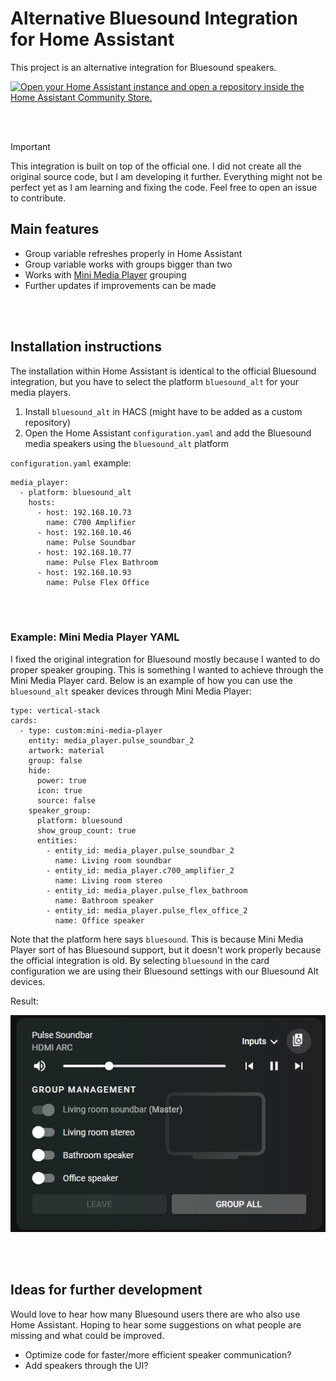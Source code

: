 # Alternative Bluesound Integration for Home Assistant
This project is an alternative integration for Bluesound speakers.

[![Open your Home Assistant instance and open a repository inside the Home Assistant Community Store.](https://my.home-assistant.io/badges/hacs_repository.svg)](https://my.home-assistant.io/redirect/hacs_repository/?owner=aunefyren&repository=bluesound_alt)  

<br>
<br>

> [!IMPORTANT]  
> This integration is built on top of the official one. I did not create all the original source code, but I am developing it further. Everything might not be perfect yet as I am learning and fixing the code. Feel free to open an issue to contribute.

## Main features
* Group variable refreshes properly in Home Assistant
* Group variable works with groups bigger than two
* Works with [Mini Media Player](https://github.com/kalkih/mini-media-player) grouping 
* Further updates if improvements can be made

<br>
<br>

## Installation instructions
The installation within Home Assistant is identical to the official Bluesound integration, but you have to select the platform `bluesound_alt` for your media players.

1. Install `bluesound_alt` in HACS (might have to be added as a custom repository)
2. Open the Home Assistant `configuration.yaml` and add the Bluesound media speakers using the `bluesound_alt` platform

`configuration.yaml` example:
```
media_player:
  - platform: bluesound_alt
    hosts:
      - host: 192.168.10.73
        name: C700 Amplifier
      - host: 192.168.10.46
        name: Pulse Soundbar
      - host: 192.168.10.77
        name: Pulse Flex Bathroom
      - host: 192.168.10.93
        name: Pulse Flex Office
```

<br>
<br>

### Example: Mini Media Player YAML
I fixed the original integration for Bluesound mostly because I wanted to do proper speaker grouping. This is something I wanted to achieve through the Mini Media Player card. Below is an example of how you can use the `bluesound_alt` speaker devices through Mini Media Player:

```
type: vertical-stack
cards:
  - type: custom:mini-media-player
    entity: media_player.pulse_soundbar_2
    artwork: material
    group: false
    hide:
      power: true
      icon: true
      source: false
    speaker_group:
      platform: bluesound
      show_group_count: true
      entities:
        - entity_id: media_player.pulse_soundbar_2
          name: Living room soundbar
        - entity_id: media_player.c700_amplifier_2
          name: Living room stereo
        - entity_id: media_player.pulse_flex_bathroom
          name: Bathroom speaker
        - entity_id: media_player.pulse_flex_office_2
          name: Office speaker

```

Note that the platform here says `bluesound`. This is because Mini Media Player sort of has Bluesound support, but it doesn't work properly because the official integration is old. By selecting `bluesound` in the card configuration we are using their Bluesound settings with our Bluesound Alt devices.

Result: 

![Alt text](.github/assets/mini-media-player-example.png)

<br>
<br>

## Ideas for further development
Would love to hear how many Bluesound users there are who also use Home Assistant. Hoping to hear some suggestions on what people are missing and what could be improved.
* Optimize code for faster/more efficient speaker communication?
* Add speakers through the UI?